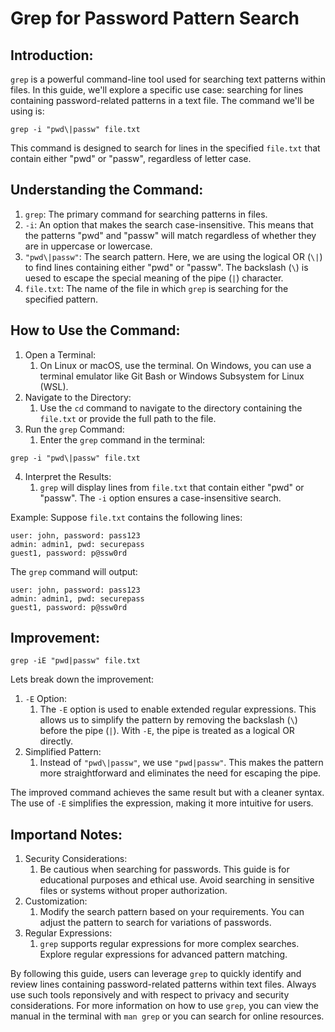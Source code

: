# Grep for Password Pattern Search

## Introduction:
`grep` is a powerful command-line tool used for searching text patterns within files. In this guide, we'll explore a specific use case: searching for lines containing password-related patterns in a text file. The command we'll be using is:
```
grep -i "pwd\|passw" file.txt
```
This command is designed to search for lines in the specified `file.txt` that contain either "pwd" or "passw", regardless of letter case.

## Understanding the Command:

1. `grep`: The primary command for searching patterns in files.
2. `-i`: An option that makes the search case-insensitive. This means that the patterns "pwd" and "passw" will match regardless of whether they are in uppercase or lowercase.
3. `"pwd\|passw"`: The search pattern. Here, we are using the logical OR (`\|`) to find lines containing either "pwd" or "passw". The backslash (`\`) is uesed to escape the special meaning of the pipe (`|`) character.
4. `file.txt`: The name of the file in which `grep` is searching for the specified pattern.

## How to Use the Command:

1. Open a Terminal:
   1. On Linux or macOS, use the terminal. On Windows, you can use a terminal emulator like Git Bash or Windows Subsystem for Linux (WSL).
2. Navigate to the Directory:
   1. Use the `cd` command to navigate to the directory containing the `file.txt` or provide the full path to the file.
3. Run the `grep` Command:
   1. Enter the `grep` command in the terminal:
```
grep -i "pwd\|passw" file.txt
```
4. Interpret the Results:
   1. `grep` will display lines from `file.txt` that contain either "pwd" or "passw". The `-i` option ensures a case-insensitive search.

Example:
Suppose `file.txt` contains the following lines:
```
user: john, password: pass123
admin: admin1, pwd: securepass
guest1, password: p@ssw0rd
```
The `grep` command will output:
```
user: john, password: pass123
admin: admin1, pwd: securepass
guest1, password: p@ssw0rd
```

## Improvement:

```
grep -iE "pwd|passw" file.txt
```

Lets break down the improvement:
1. `-E` Option:
   1. The `-E` option is used to enable extended regular expressions. This allows us to simplify the pattern by removing the backslash (`\`) before the pipe (`|`). With `-E`, the pipe is treated as a logical OR directly.
2. Simplified Pattern:
   1. Instead of `"pwd\|passw"`, we use `"pwd|passw"`. This makes the pattern more straightforward and eliminates the need for escaping the pipe.

The improved command achieves the same result but with a cleaner syntax. The use of `-E` simplifies the expression, making it more intuitive for users.

## Importand Notes:

1. Security Considerations:
   1. Be cautious when searching for passwords. This guide is for educational purposes and ethical use. Avoid searching in sensitive files or systems without proper authorization.
2. Customization:
   1. Modify the search pattern based on your requirements. You can adjust the pattern to search for variations of passwords.
3. Regular Expressions:
   1. `grep` supports regular expressions for more complex searches. Explore regular expressions for advanced pattern matching.

By following this guide, users can leverage `grep` to quickly identify and review lines containing password-related patterns within text files. Always use such tools reponsively and with respect to privacy and security considerations. For more information on how to use `grep`, you can view the manual in the terminal with `man grep` or you can search for online resources.
